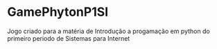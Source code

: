 # GamePhytonP1SI
Jogo criado para a matéria de Introdução a progamação em python do primeiro periodo de Sistemas para Internet
